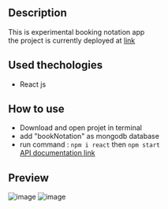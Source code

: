 ## Description
This is experimental booking notation app <br/>
the project is currently deployed at [link](http://51.195.101.209:8004/Accueil)
## Used thechologies
- React js
## How to use
- Download and open projet in terminal
- add "bookNotation" as mongodb database  
- run command : `npm i react` then `npm start` <br/> 
  [API documentation link](http://localhost:4000/api-docs/)
## Preview
 ![image](https://github.com/user-attachments/assets/bbc88774-b591-40b3-bce6-1a13cb9881d1)
![image](https://github.com/user-attachments/assets/d820b1ff-a877-44ab-a7bd-0f72cc1bb776)

